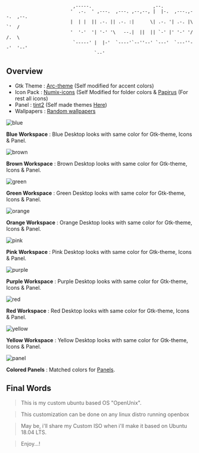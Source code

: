                              ,-----.                       ,--.                       
                            '  .-.  ' ,---.  ,---. ,--,--, |  |-.  ,---.,--.  ,--.    
                            |  | |  || .-. || .-. :|      \| .-. '| .-. |\  `'  /     
                            '  '-'  '| '-' '\   --.|  ||  || `-' |' '-' '/  /.  \     
                             `-----' |  |-'  `----'`--''--' `---'  `---''--'  '--'    
                                     `--'                                             


## Overview
- Gtk Theme : [Arc-theme](https://github.com/horst3180/arc-theme) (Self modified for accent colors)
- Icon Pack : [Numix-icons](https://github.com/numixproject/numix-icon-theme) (Self Modified for folder colors & [Papirus](https://github.com/PapirusDevelopmentTeam/papirus-icon-theme) (For rest all icons)
- Panel : [tint2](https://github.com/semplice/tint2) (Self made themes [Here](https://github.com/adi1090x/my_dotfiles/tree/master/.config/tint2))
- Wallpapers : [Random wallpapers](https://www.deviantart.com/morelikethis/collections/196651693)


![blue](https://raw.githubusercontent.com/adi1090x/my_dotfiles/master/previews/openbox/blue.png) <br />

**Blue Workspace** : Blue Desktop looks with same color for Gtk-theme, Icons & Panel.

![brown](https://raw.githubusercontent.com/adi1090x/my_dotfiles/master/previews/openbox/brown.png) <br />

**Brown Workspace** : Brown Desktop looks with same color for Gtk-theme, Icons & Panel.

![green](https://raw.githubusercontent.com/adi1090x/my_dotfiles/master/previews/openbox/green.png) <br />

**Green Workspace** : Green Desktop looks with same color for Gtk-theme, Icons & Panel.

![orange](https://raw.githubusercontent.com/adi1090x/my_dotfiles/master/previews/openbox/orange.png) <br />

**Orange Workspace** : Orange Desktop looks with same color for Gtk-theme, Icons & Panel.

![pink](https://raw.githubusercontent.com/adi1090x/my_dotfiles/master/previews/openbox/pink.png) <br />

**Pink Workspace** : Pink Desktop looks with same color for Gtk-theme, Icons & Panel.

![purple](https://raw.githubusercontent.com/adi1090x/my_dotfiles/master/previews/openbox/purple.png) <br />

**Purple Workspace** : Purple Desktop looks with same color for Gtk-theme, Icons & Panel.

![red](https://raw.githubusercontent.com/adi1090x/my_dotfiles/master/previews/openbox/red.png) <br />

**Red Workspace** : Red Desktop looks with same color for Gtk-theme, Icons & Panel.

![yellow](https://raw.githubusercontent.com/adi1090x/my_dotfiles/master/previews/openbox/yellow.png) <br />

**Yellow Workspace** : Yellow Desktop looks with same color for Gtk-theme, Icons & Panel.

![panel](https://raw.githubusercontent.com/adi1090x/my_dotfiles/master/previews/openbox/panel.png) <br />

**Colored Panels** : Matched colors for [Panels](https://github.com/adi1090x/my_dotfiles/tree/master/.config/tint2).


## Final Words

> This is my custom ubuntu based OS "OpenUnix".

> This customization can be done on any linux distro running openbox

> May be, i'll share my Custom ISO when i'll make it based on Ubuntu 18.04 LTS.

> Enjoy...!
